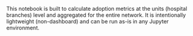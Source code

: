 This notebook is built to calculate adoption metrics at the units (hospital branches) level and aggregated for the entire network. It is intentionally lightweight (non-dashboard) and can be run as-is in any Jupyter environment.
